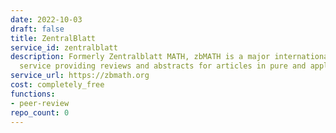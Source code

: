 ```yaml
---
date: 2022-10-03
draft: false
title: ZentralBlatt
service_id: zentralblatt
description: Formerly Zentralblatt MATH, zbMATH is a major international reviewing
  service providing reviews and abstracts for articles in pure and applied mathematics
service_url: https://zbmath.org
cost: completely_free
functions:
- peer-review
repo_count: 0
---
```



